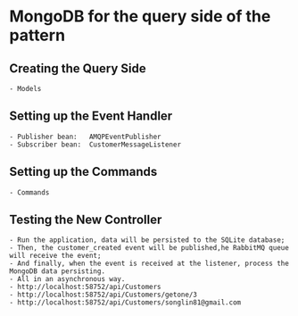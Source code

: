 # MongoDB for the query side of the pattern

## Creating the Query Side
	- Models

## Setting up the Event Handler
	- Publisher bean:	AMQPEventPublisher
	- Subscriber bean:	CustomerMessageListener

## Setting up the Commands
	- Commands

## Testing the New Controller
	- Run the application, data will be persisted to the SQLite database;
	- Then, the customer_created event will be published,he RabbitMQ queue will receive the event;
	- And finally, when the event is received at the listener, process the MongoDB data persisting.
	- All in an asynchronous way.
	- http://localhost:58752/api/Customers
	- http://localhost:58752/api/Customers/getone/3
	- http://localhost:58752/api/Customers/songlin81@gmail.com
